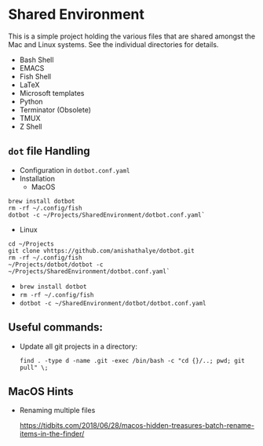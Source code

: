 # Shared Environment

This is a simple project holding the various files that are shared amongst the Mac and Linux systems. See the individual directories for details.

- Bash Shell
- EMACS
- Fish Shell
- LaTeX
- Microsoft templates
- Python
- Terminator (Obsolete)
- TMUX
- Z Shell

## `dot` file Handling

- Configuration in `dotbot.conf.yaml`
- Installation
  - MacOS
```shell
brew install dotbot
rm -rf ~/.config/fish
dotbot -c ~/Projects/SharedEnvironment/dotbot.conf.yaml`
```
  - Linux
```shell
cd ~/Projects
git clone vhttps://github.com/anishathalye/dotbot.git
rm -rf ~/.config/fish
~/Projects/dotbot/dotbot -c ~/Projects/SharedEnvironment/dotbot.conf.yaml`
```

  - `brew install dotbot`
  - `rm -rf ~/.config/fish`
  - `dotbot -c ~/SharedEnvironment/dotbot/dotbot.conf.yaml`

## Useful commands:
 
- Update all git projects in a directory:

  `find . -type d -name .git -exec /bin/bash -c "cd {}/..; pwd; git pull" \;`

## MacOS Hints

- Renaming multiple files

  https://tidbits.com/2018/06/28/macos-hidden-treasures-batch-rename-items-in-the-finder/